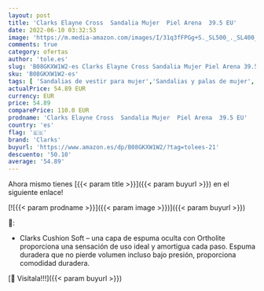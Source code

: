 ```yaml
---
layout: post
title: 'Clarks Elayne Cross  Sandalia Mujer  Piel Arena  39.5 EU'
date: 2022-06-10 03:32:53
image: 'https://m.media-amazon.com/images/I/31q3fFPGg+S._SL500_._SL400_.jpg'
comments: true
category: ofertas
author: 'tole.es'
slug: 'B08GKXW1W2-es Clarks Elayne Cross Sandalia Mujer Piel Arena 39.5 EU'
sku: 'B08GKXW1W2-es'
tags: [ 'Sandalias de vestir para mujer','Sandalias y palas de mujer','Zapatos','Zapatos para mujer','Zapatos y complementos','clarks','sandalia','🇪🇸', ]
actualPrice: 54.89 EUR
currency: EUR
price: 54.89
comparePrice: 110.0 EUR
prodname: 'Clarks Elayne Cross  Sandalia Mujer  Piel Arena  39.5 EU'
country: 'es'
flag: '🇪🇸'
brand: 'Clarks'
buyurl: 'https://www.amazon.es/dp/B08GKXW1W2/?tag=tolees-21'
descuento: '50.10'
average: '54.89'
---
```


Ahora mismo tienes [{{< param title >}}]({{< param buyurl >}}) en el siguiente enlace!

[![{{< param prodname >}}]({{< param image >}})]({{< param buyurl >}})

🔎:

- Clarks Cushion Soft – una capa de espuma oculta con Ortholite proporciona una sensación de uso ideal y amortigua cada paso. Espuma duradera que no pierde volumen incluso bajo presión, proporciona comodidad duradera.

[🛒 Visítala!!!]({{< param buyurl >}})
